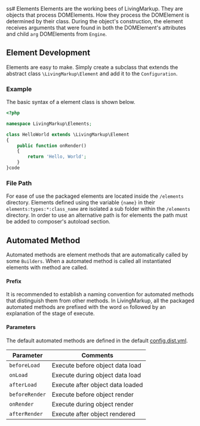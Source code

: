 ss# Elements
Elements are the working bees of LivingMarkup. They are objects that process DOMElements. How they process the DOMElement is determined by their class. During the object's construction, the element receives arguments that were found in both the DOMElement's attributes and child `arg` DOMElements from `Engine`. 

## Element Development
Elements are easy to make. Simply create a subclass that extends the abstract class `\LivingMarkup\Element` and add it to the `Configuration`. 

### Example
The basic syntax of a element class is shown below.
```php
<?php

namespace LivingMarkup\Elements;

class HelloWorld extends \LivingMarkup\Element
{
    public function onRender()
    {
        return 'Hello, World';
    }
}code
```
### File Path
For ease of use the packaged elements are located inside the `/elements` directory. Elements defined using the variable `{name}` in their  `elements:types:*:class_name` are isolated a sub folder within the `/elements` directory. In order to use an alternative path is for elements the path must be added to composer's autoload section. 

## Automated Method
Automated methods are element methods that are automatically called by some `Builders`. When a automated method is called all instantiated elements with method are called. 

#### Prefix
It is recommended to establish a naming convention for automated methods that distinguish them from other methods. In LivingMarkup, all the packaged automated methods are prefixed with the word `on` followed by an explanation of the stage of execute.

#### Parameters
The default automated methods are defined in the default [config.dist.yml](configuration.md).

| Parameter | Comments |
|---- |---- |
| `beforeLoad` | Execute before object data load |
| `onLoad` | Execute during object data load |
| `afterLoad` | Execute after object data loaded  |
| `beforeRender` | Execute before object render |
| `onRender` | Execute during object render |
| `afterRender` | Execute after object rendered |
